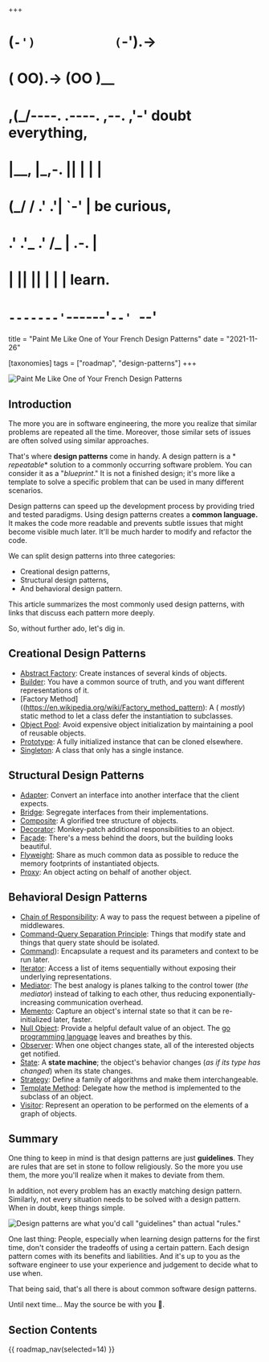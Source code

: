 +++
#   (`-')           (`-').->
#   ( OO).->        (OO )__
# ,(_/----. .----. ,--. ,'-' doubt everything,
# |__,    |\_,-.  ||  | |  |
#  (_/   /    .' .'|  `-'  | be curious,
#  .'  .'_  .'  /_ |  .-.  |
# |       ||      ||  | |  | learn.
# `-------'`------'`--' `--'

title = "Paint Me Like One of Your French Design Patterns"
date = "2021-11-26"

[taxonomies]
tags = ["roadmap", "design-patterns"]
+++

![Paint Me Like One of Your French Design Patterns](/images/size/w1200/2024/03/design-pattern.png)

## Introduction

The more you are in software engineering, the more you realize that similar
problems are repeated all the time. Moreover, those similar sets of issues are
often solved using similar approaches.

That's where **design patterns** come in handy. A design pattern is a *
*repeatable** solution to a commonly occurring software problem. You can
consider it as a "*blueprint*." It is not a finished design; it's more like a
template to solve a specific problem that can be used in many different
scenarios.

Design patterns can speed up the development process by providing tried and
tested paradigms. Using design patterns creates a **common language.** It makes
the code more readable and prevents subtle issues that might become visible much
later. It'll be much harder to modify and refactor the code.

We can split design patterns into three categories:

* Creational design patterns,
* Structural design patterns,
* And behavioral design pattern.

This article summarizes the most commonly used design patterns, with links that
discuss each pattern more deeply.

So, without further ado, let's dig in.

## Creational Design Patterns

* [Abstract Factory](https://en.wikipedia.org/wiki/Abstract_factory_pattern):
  Create instances of several kinds of objects.
* [Builder](https://en.wikipedia.org/wiki/Builder_pattern): You have a common
  source of truth, and you want different representations of it.
* [Factory Method]((https://en.wikipedia.org/wiki/Factory_method_pattern): A (
  *mostly*) static method to let a class defer the instantiation to subclasses.
* [Object Pool](https://en.wikipedia.org/wiki/Object_pool_pattern): Avoid
  expensive object initialization by maintaining a pool of reusable objects.
* [Prototype](https://en.wikipedia.org/wiki/Prototype_pattern): A fully
  initialized instance that can be cloned elsewhere.
* [Singleton](https://en.wikipedia.org/wiki/Singleton_pattern): A class that
  only has a single instance.

## Structural Design Patterns

* [Adapter](https://en.wikipedia.org/wiki/Adapter_pattern): Convert an interface
  into another interface that the client expects.
* [Bridge](https://en.wikipedia.org/wiki/Bridge_pattern): Segregate interfaces
  from their implementations.
* [Composite](https://en.wikipedia.org/wiki/Composite_pattern): A glorified tree
  structure of objects.
* [Decorator](https://en.wikipedia.org/wiki/Decorator_pattern): Monkey-patch
  additional responsibilities to an object.
* [Façade](https://en.wikipedia.org/wiki/Facade_pattern): There's a mess behind
  the doors, but the building looks beautiful.
* [Flyweight](https://en.wikipedia.org/wiki/Flyweight_pattern): Share as much
  common data as possible to reduce the memory footprints of instantiated
  objects.
* [Proxy](https://en.wikipedia.org/wiki/Proxy_pattern): An object acting on
  behalf of another object.

## Behavioral Design Patterns

* [Chain of Responsibility](https://en.wikipedia.org/wiki/Chain-of-responsibility_pattern):
  A way to pass the request between a pipeline of middlewares.
* [Command-Query Separation Principle](https://en.wikipedia.org/wiki/Command%E2%80%93query_separation):
  Things that modify state and things that query state should be isolated.
* [Command](https://en.wikipedia.org/wiki/Command_pattern)): Encapsulate a
  request and its parameters and context to be run later.
* [Iterator](https://en.wikipedia.org/wiki/Iterator_pattern): Access a list of
  items sequentially without exposing their underlying representations.
* [Mediator](https://en.wikipedia.org/wiki/Mediator_pattern): The best analogy
  is planes talking to the control tower (*the mediator*) instead of talking to
  each other, thus reducing exponentially-increasing communication overhead.
* [Memento](https://en.wikipedia.org/wiki/Memento_pattern): Capture an object's
  internal state so that it can be re-initialized later, faster.
* [Null Object](https://en.wikipedia.org/wiki/Null_object_pattern): Provide a
  helpful default value of an object.
  The [go programming language](https://go.dev/) leaves and breathes by this.
* [Observer](https://en.wikipedia.org/wiki/Observer_pattern): When one object
  changes state, all of the interested objects get notified.
* [State](https://en.wikipedia.org/wiki/State_pattern): A **state machine**; the
  object's behavior changes (_as if its type has changed_) when its state
  changes.
* [Strategy](https://en.wikipedia.org/wiki/Strategy_pattern): Define a family of
  algorithms and make them interchangeable.
* [Template Method](https://en.wikipedia.org/wiki/Template_method_pattern):
  Delegate how the method is implemented to the subclass of an object.
* [Visitor](https://en.wikipedia.org/wiki/Visitor_pattern): Represent an
  operation to be performed on the elements of a graph of objects.

## Summary

One thing to keep in mind is that design patterns are just **guidelines**. They
are rules that are set in stone to follow religiously. So the more you use them,
the more you'll realize when it makes to deviate from them.

In addition, not every problem has an exactly matching design pattern.
Similarly, not every situation needs to be solved with a design pattern. When in
doubt, keep things simple.

![Design patterns are what you'd call "guidelines" than actual "rules."](/images/2021/11/guidelines.jpeg)

One last thing: People, especially when learning design patterns for the first
time, don't consider the tradeoffs of using a certain pattern. Each design
pattern comes with its benefits and liabilities. And it's up to you as the
software engineer to use your experience and judgement to decide what to use
when.

That being said, that's all there is about common software design patterns.

Until next time... May the source be with you 🦄.

## Section Contents

{{ roadmap_nav(selected=14) }}

